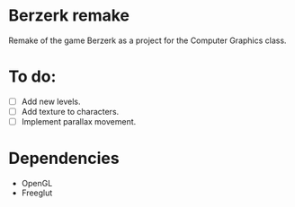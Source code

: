 # Berzerk remake

Remake of the game Berzerk as a project for the Computer Graphics class.

# To do:

- [ ] Add new levels.
- [ ] Add texture to characters.
- [ ] Implement parallax movement. 

# Dependencies

* OpenGL
* Freeglut
